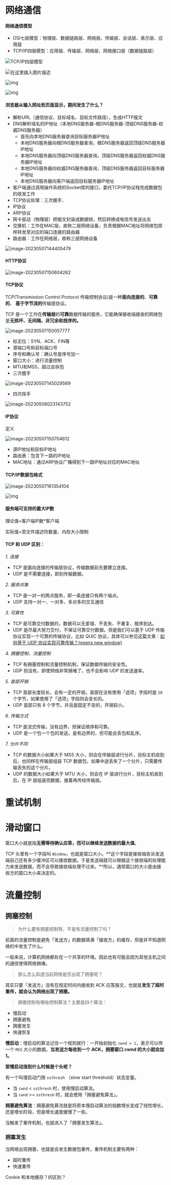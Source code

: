 # 网络通信

#### 网络通信模型

- OSI七层模型：物理层、数据链路层、网络层、传输层、会话层、表示层、应用层
- TCP/IP四层模型：应用层、传输层、网络层、网络接口层（数据链路层）

![TCP/IP四层模型](网络通信.assets/watermark,type_ZmFuZ3poZW5naGVpdGk,shadow_10,text_aHR0cHM6Ly9ibG9nLmNzZG4ubmV0L3d3eTAzMjQ=,size_16,color_FFFFFF,t_70.png)

![在这里插入图片描述](网络通信.assets/watermark,type_ZmFuZ3poZW5naGVpdGk,shadow_10,text_aHR0cHM6Ly9ibG9nLmNzZG4ubmV0L3d3eTAzMjQ=,size_16,color_FFFFFF,t_70-20230507143244878.jpeg)

![img](网络通信.assets/v2-fb2cb51e8d232f88780ad4f021a556ad_1440w.webp)

![img](网络通信.assets/v2-8df4104ea7a865a19598aeadb2633bb0_1440w-20230507143642722.jpg)

#### 浏览器从输入网址到页面显示，期间发生了什么？

- 解析URL（通信协议、目标域名、目标文件路径），生成HTTP报文
- DNS解析域名的IP地址（本地DNS服务器-根DNS服务器-顶级DNS服务器-权威DNS服务器）
  - 首先向本地DNS服务器查询目标服务器IP地址
  - 本地DNS服务器向根DNS服务器查询，根DNS服务器返回顶级DNS服务器IP地址
  - 本地DNS服务器向顶级DNS服务器查询，顶级DNS服务器返回权威DNS服务器IP地址
  - 本地DNS服务器向权威DNS服务器查询，顶级DNS服务器返回目标服务器IP地址
  - 本地DNS服务器向客户端返回目标服务器IP地址
- 客户端通过调用操作系统的Socket库的接口，委托TCP/IP协议栈完成数据包的收发工作
- TCP协议处理：三次握手、
- IP协议
- ARP协议
- 网卡驱动（物理层）把报文封装成数据帧，然后转换成电信号发送出去
- 交换机：工作在MAC层，故称二层网络设备，负责根据MAC地址将网络包原样转发至对应的端口连接的路由器
- 路由器：工作在网络层，故称三层网络设备

![image-20230507144405479](网络通信.assets/image-20230507144405479.png)

#### HTTP协议

![image-20230507150604262](网络通信.assets/image-20230507150604262.png)

#### TCP协议

TCP(Transmission Control Protocol 传输控制协议)是一种**面向连接的**、**可靠的**、 **基于字节流的**传输层协议。

TCP 是一个工作在**传输层**的**可靠**数据传输的服务，它能确保接收端接收的网络包是**无损坏、无间隔、非冗余和按序的。**

![image-20230507150057777](网络通信.assets/image-20230507150057777.png)

- 标志位：SYN、ACK、FIN等
- 源端口号和目标端口号
- 序号和确认号：确认号是序号加一
- 窗口大小：进行流量控制
- MTU和MSS，超过会拆包
- 三次握手

![image-20230507145029569](网络通信.assets/image-20230507145029569.png)

- 四次挥手

![image-20230508023143752](网络通信.assets/image-20230508023143752.png)

#### IP协议

定义

![image-20230507150704612](网络通信.assets/image-20230507150704612.png)

- 源IP地址和目标IP地址
- 路由表：包含下一跳的IP地址
- MAC地址：通过ARP协议广播得到下一跳IP地址对应的MAC地址



#### TCP/IP数据包格式

![image-20230507161354104](网络通信.assets/image-20230507161354104.png)

![img](网络通信.assets/21.jpg)





#### 服务端可支持的最大IP数

理论值=客户端IP数*客户端

实际值=受文件描述符数量、内存大小限制





#### **TCP 和 UDP 区别：**

*1. 连接*

- TCP 是面向连接的传输层协议，传输数据前先要建立连接。
- UDP 是不需要连接，即刻传输数据。

*2. 服务对象*

- TCP 是一对一的两点服务，即一条连接只有两个端点。
- UDP 支持一对一、一对多、多对多的交互通信

*3. 可靠性*

- TCP 是可靠交付数据的，数据可以无差错、不丢失、不重复、按序到达。
- UDP 是尽最大努力交付，不保证可靠交付数据。但是我们可以基于 UDP 传输协议实现一个可靠的传输协议，比如 QUIC 协议，具体可以参见这篇文章：[如何基于 UDP 协议实现可靠传输？(opens new window)](https://xiaolincoding.com/network/3_tcp/quic.html)

*4. 拥塞控制、流量控制*

- TCP 有拥塞控制和流量控制机制，保证数据传输的安全性。
- UDP 则没有，即使网络非常拥堵了，也不会影响 UDP 的发送速率。

*5. 首部开销*

- TCP 首部长度较长，会有一定的开销，首部在没有使用「选项」字段时是 `20` 个字节，如果使用了「选项」字段则会变长的。
- UDP 首部只有 8 个字节，并且是固定不变的，开销较小。

*6. 传输方式*

- TCP 是流式传输，没有边界，但保证顺序和可靠。
- UDP 是一个包一个包的发送，是有边界的，但可能会丢包和乱序。

*7. 分片不同*

- TCP 的数据大小如果大于 MSS 大小，则会在传输层进行分片，目标主机收到后，也同样在传输层组装 TCP 数据包，如果中途丢失了一个分片，只需要传输丢失的这个分片。
- UDP 的数据大小如果大于 MTU 大小，则会在 IP 层进行分片，目标主机收到后，在 IP 层组装完数据，接着再传给传输层。

















# 重试机制



# 滑动窗口

窗口大小就是指**无需等待确认应答，而可以继续发送数据的最大值**。

TCP 头里有一个字段叫 `Window`，也就是窗口大小。**这个字段是接收端告诉发送端自己还有多少缓冲区可以接收数据。于是发送端就可以根据这个接收端的处理能力来发送数据，而不会导致接收端处理不过来。**所以，通常窗口的大小是由接收方的窗口大小来决定的。



# 流量控制

## 拥塞控制

> 为什么要有拥塞控制呀，不是有流量控制了吗？

前面的流量控制是避免「发送方」的数据填满「接收方」的缓存，但是并不知道网络的中发生了什么。

一般来说，计算机网络都处在一个共享的环境。因此也有可能会因为其他主机之间的通信使得网络拥堵。

> 那么怎么知道当前网络是否出现了拥塞呢？

其实只要「发送方」没有在规定时间内接收到 ACK 应答报文，也就是**发生了超时重传，就会认为网络出现了拥塞。**

> 拥塞控制有哪些控制算法？主要是四个算法：

- 慢启动
- 拥塞避免
- 拥塞发生
- 快速恢复

**慢启动**：慢启动的算法记住一个规则就行：一开始初始化 `cwnd = 1`，表示可以传一个 `MSS` 大小的数据。**当发送方每收到一个 ACK，拥塞窗口 cwnd 的大小就会加 1。**

**那慢启动涨到什么时候是个头呢？**

有一个叫慢启动门限 `ssthresh` （slow start threshold）状态变量。

- 当 `cwnd` < `ssthresh` 时，使用慢启动算法。
- 当 `cwnd` >= `ssthresh` 时，就会使用「拥塞避免算法」。

**拥塞避免算法**：拥塞避免算法就是将原本慢启动算法的指数增长变成了线性增长，还是增长阶段，但是增长速度缓慢了一些。

当触发了重传机制，也就进入了「拥塞发生算法」。

### 拥塞发生

当网络出现拥塞，也就是会发生数据包重传，重传机制主要有两种：

- 超时重传
- 快速重传





Cookie  和本地缓存？的区别？